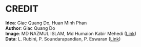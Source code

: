 <h1>CREDIT</h1>
<b>Idea</b>: Giac Quang Do, Huan Minh Phan<br>
<b>Author</b>: Giac Quang Do<br>
<b>Image</b>: MD NAZMUL ISLAM, Md Humaion Kabir Mehedi (<a href="https://www.kaggle.com/datasets/nazmul0087/ct-kidney-dataset-normal-cyst-tumor-and-stone">Link</a>)<br>
<b>Data</b>: L. Rubini, P. Soundarapandian, P. Eswaran (<a href="https://archive.ics.uci.edu/dataset/336/chronic+kidney+disease">Link</a>)<br>
